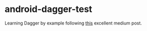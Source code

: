 # android-dagger-test
Learning Dagger by example following [this](https://medium.com/di-101/di-101-part-1-81896c2858a0#.69goonfv9) excellent medium post.
